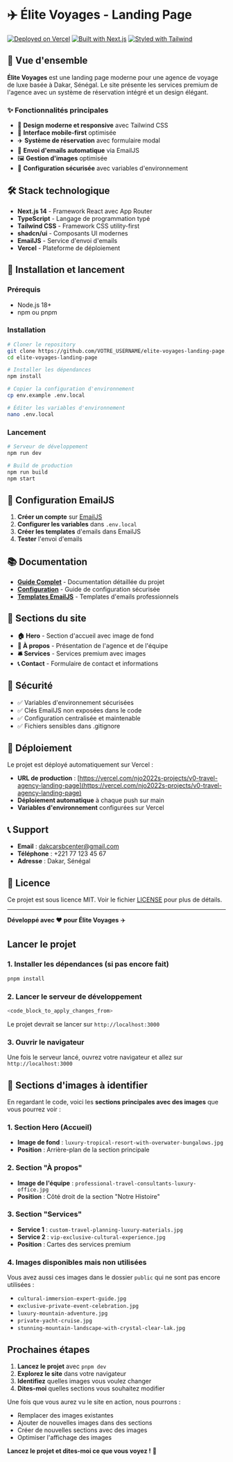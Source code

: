 # ✈️ Élite Voyages - Landing Page

[![Deployed on Vercel](https://img.shields.io/badge/Deployed%20on-Vercel-black?style=for-the-badge&logo=vercel)](https://vercel.com/njo2022s-projects/v0-travel-agency-landing-page)
[![Built with Next.js](https://img.shields.io/badge/Built%20with-Next.js-black?style=for-the-badge&logo=next.js)](https://nextjs.org/)
[![Styled with Tailwind](https://img.shields.io/badge/Styled%20with-Tailwind%20CSS-blue?style=for-the-badge&logo=tailwindcss)](https://tailwindcss.com/)

## 🎯 Vue d'ensemble

**Élite Voyages** est une landing page moderne pour une agence de voyage de luxe basée à Dakar, Sénégal. Le site présente les services premium de l'agence avec un système de réservation intégré et un design élégant.

### ✨ Fonctionnalités principales

- 🎨 **Design moderne et responsive** avec Tailwind CSS
- 📱 **Interface mobile-first** optimisée
- ✈️ **Système de réservation** avec formulaire modal
- 📧 **Envoi d'emails automatique** via EmailJS
- 🖼️ **Gestion d'images** optimisée
- 🔐 **Configuration sécurisée** avec variables d'environnement

## 🛠️ Stack technologique

- **Next.js 14** - Framework React avec App Router
- **TypeScript** - Langage de programmation typé
- **Tailwind CSS** - Framework CSS utility-first
- **shadcn/ui** - Composants UI modernes
- **EmailJS** - Service d'envoi d'emails
- **Vercel** - Plateforme de déploiement

## 🚀 Installation et lancement

### Prérequis
- Node.js 18+
- npm ou pnpm

### Installation
```bash
# Cloner le repository
git clone https://github.com/VOTRE_USERNAME/elite-voyages-landing-page.git
cd elite-voyages-landing-page

# Installer les dépendances
npm install

# Copier la configuration d'environnement
cp env.example .env.local

# Éditer les variables d'environnement
nano .env.local
```

### Lancement
```bash
# Serveur de développement
npm run dev

# Build de production
npm run build
npm start
```

## 📧 Configuration EmailJS

1. **Créer un compte** sur [EmailJS](https://www.emailjs.com/)
2. **Configurer les variables** dans `.env.local`
3. **Créer les templates** d'emails dans EmailJS
4. **Tester** l'envoi d'emails

## 📚 Documentation

- **[Guide Complet](GUIDE_COMPLET.md)** - Documentation détaillée du projet
- **[Configuration](CONFIGURATION.md)** - Guide de configuration sécurisée
- **[Templates EmailJS](templates/)** - Templates d'emails professionnels

## 🎨 Sections du site

- **🏠 Hero** - Section d'accueil avec image de fond
- **👥 À propos** - Présentation de l'agence et de l'équipe
- **🛎️ Services** - Services premium avec images
- **📞 Contact** - Formulaire de contact et informations

## 🔐 Sécurité

- ✅ Variables d'environnement sécurisées
- ✅ Clés EmailJS non exposées dans le code
- ✅ Configuration centralisée et maintenable
- ✅ Fichiers sensibles dans .gitignore

## 🚀 Déploiement

Le projet est déployé automatiquement sur Vercel :
- **URL de production** : [https://vercel.com/njo2022s-projects/v0-travel-agency-landing-page](https://vercel.com/njo2022s-projects/v0-travel-agency-landing-page)
- **Déploiement automatique** à chaque push sur main
- **Variables d'environnement** configurées sur Vercel

## 📞 Support

- **Email** : dakcarsbcenter@gmail.com
- **Téléphone** : +221 77 123 45 67
- **Adresse** : Dakar, Sénégal

## 📄 Licence

Ce projet est sous licence MIT. Voir le fichier [LICENSE](LICENSE) pour plus de détails.

---

**Développé avec ❤️ pour Élite Voyages** ✈️

##  Lancer le projet

### **1. Installer les dépendances (si pas encore fait)**
```bash
pnpm install
```

### **2. Lancer le serveur de développement**
```bash
<code_block_to_apply_changes_from>
```

Le projet devrait se lancer sur `http://localhost:3000`

### **3. Ouvrir le navigateur**
Une fois le serveur lancé, ouvrez votre navigateur et allez sur `http://localhost:3000`

## 📸 Sections d'images à identifier

En regardant le code, voici les **sections principales avec des images** que vous pourrez voir :

### **1. Section Hero (Accueil)**
- **Image de fond** : `luxury-tropical-resort-with-overwater-bungalows.jpg`
- **Position** : Arrière-plan de la section principale

### **2. Section "À propos"**
- **Image de l'équipe** : `professional-travel-consultants-luxury-office.jpg`
- **Position** : Côté droit de la section "Notre Histoire"

### **3. Section "Services"**
- **Service 1** : `custom-travel-planning-luxury-materials.jpg`
- **Service 2** : `vip-exclusive-cultural-experience.jpg`
- **Position** : Cartes des services premium

### **4. Images disponibles mais non utilisées**
Vous avez aussi ces images dans le dossier `public` qui ne sont pas encore utilisées :
- `cultural-immersion-expert-guide.jpg`
- `exclusive-private-event-celebration.jpg`
- `luxury-mountain-adventure.jpg`
- `private-yacht-cruise.jpg`
- `stunning-mountain-landscape-with-crystal-clear-lak.jpg`

##  Prochaines étapes

1. **Lancez le projet** avec `pnpm dev`
2. **Explorez le site** dans votre navigateur
3. **Identifiez** quelles images vous voulez changer
4. **Dites-moi** quelles sections vous souhaitez modifier

Une fois que vous aurez vu le site en action, nous pourrons :
- Remplacer des images existantes
- Ajouter de nouvelles images dans des sections
- Créer de nouvelles sections avec des images
- Optimiser l'affichage des images

**Lancez le projet et dites-moi ce que vous voyez !** 🚀
